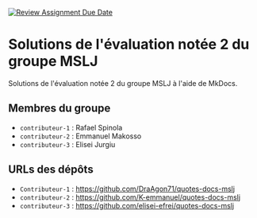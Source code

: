 [![Review Assignment Due Date](https://classroom.github.com/assets/deadline-readme-button-22041afd0340ce965d47ae6ef1cefeee28c7c493a6346c4f15d667ab976d596c.svg)](https://classroom.github.com/a/iqHMpjkg)
# Solutions de l'évaluation notée 2 du groupe MSLJ

Solutions de l'évaluation notée 2 du groupe MSLJ à l'aide de MkDocs.

## Membres du groupe

- `contributeur-1` : Rafael Spinola
- `contributeur-2` : Emmanuel Makosso
- `contributeur-3` : Elisei Jurgiu

## URLs des dépôts

- `Contributeur-1` : https://github.com/DraAgon71/quotes-docs-mslj
- `contributeur-2` : https://github.com/K-emmanuel/quotes-docs-mslj
- `contributeur-3` : https://github.com/elisei-efrei/quotes-docs-mslj